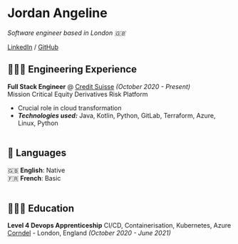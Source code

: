 # Jordan Angeline

_Software engineer based in London  🇬🇧_ <br>

 [LinkedIn](https://www.linkedin.com/in/jordanangeline/) / [GitHub](https://github.com/angeline-tech/) 

## 👨🏽‍💻 Engineering Experience

**Full Stack Engineer** @ [Credit Suisse](https://www.credit-suisse.com/uk/en.html) _(October 2020 - Present)_ <br>
Mission Critical Equity Derivatives Risk Platform
- Crucial role in cloud transformation
- **_Technologies used:_** Java, Kotlin, Python, GitLab, Terraform, Azure, Linux, Python
  <br><br>

## 💬 Languages

🇬🇧 **English**: Native <br>
🇫🇷 **French**: Basic 
<br><br>

## 👨🏽‍🎓 Education

**Level 4 Devops Apprenticeship** CI/CD, Containerisation, Kubernetes, Azure<br>
[Corndel](https://www.corndel.com/corndel-apprenticeships/devops/) - London, England _(October 2020 - June 2021)_ <br>
